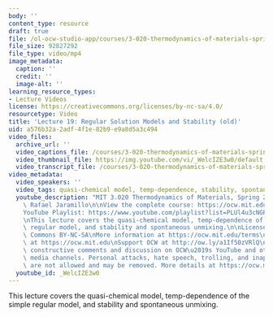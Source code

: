 ```yaml
---
body: ''
content_type: resource
draft: true
file: /ol-ocw-studio-app/courses/3-020-thermodynamics-of-materials-spring-2021/mit3_020s21_lecture_19_1080p_360p_16_9.mp4
file_size: 92827292
file_type: video/mp4
image_metadata:
  caption: ''
  credit: ''
  image-alt: ''
learning_resource_types:
- Lecture Videos
license: https://creativecommons.org/licenses/by-nc-sa/4.0/
resourcetype: Video
title: 'Lecture 19: Regular Solution Models and Stability (old)'
uid: a576b32a-2adf-4f1e-82b9-e9a8d5a3c494
video_files:
  archive_url: ''
  video_captions_file: /courses/3-020-thermodynamics-of-materials-spring-2021/1pkTibc4apXZW0JhDwf7bGwZgQ8AB7A3U_transcript.webvtt
  video_thumbnail_file: https://img.youtube.com/vi/_WelcIZE3w0/default.jpg
  video_transcript_file: /courses/3-020-thermodynamics-of-materials-spring-2021/1pkTibc4apXZW0JhDwf7bGwZgQ8AB7A3U_transcript.pdf
video_metadata:
  video_speakers: ''
  video_tags: quasi-chemical model, temp-dependence, stability, spontaneous unmixing
  youtube_description: "MIT 3.020 Thermodynamics of Materials, Spring 2021\nInstructor:\
    \ Rafael Jaramillo\n\nView the complete course: https://ocw.mit.edu/sites/3020-thermodynamics-of-materials/\n\
    YouTube Playlist: https://www.youtube.com/playlist?list=PLUl4u3cNGP61g-yRbJz4ghFPJLiok1HxX\n\
    \nThis lecture covers the quasi-chemical model, temp-dependence of the simple\
    \ regular model, and stability and spontaneous unmixing.\n\nLicense: Creative\
    \ Commons BY-NC-SA\nMore information at https://ocw.mit.edu/terms\nMore courses\
    \ at https://ocw.mit.edu\nSupport OCW at http://ow.ly/a1If50zVRlQ\n\nWe encourage\
    \ constructive comments and discussion on OCW\u2019s YouTube and other social\
    \ media channels. Personal attacks, hate speech, trolling, and inappropriate comments\
    \ are not allowed and may be removed. More details at https://ocw.mit.edu/comments."
  youtube_id: _WelcIZE3w0
---
```

This lecture covers the quasi-chemical model, temp-dependence of the simple regular model, and stability and spontaneous unmixing.